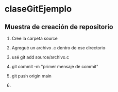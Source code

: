 # claseGitEjemplo

## Muestra de creación de repositorio

1) Cree la carpeta source
2) Agregué un archivo .c dentro de ese directorio
3) usé git add source/archivo.c
4) git commit -m "primer mensaje de commit"
5) git push origin main

6) 
